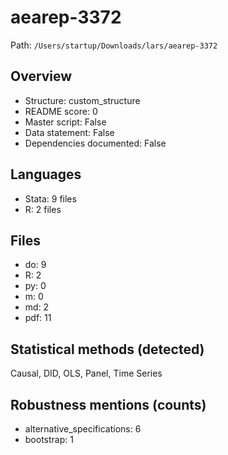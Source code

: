 # aearep-3372

Path: `/Users/startup/Downloads/lars/aearep-3372`

## Overview
- Structure: custom_structure
- README score: 0
- Master script: False
- Data statement: False
- Dependencies documented: False

## Languages
- Stata: 9 files
- R: 2 files

## Files
- do: 9
- R: 2
- py: 0
- m: 0
- md: 2
- pdf: 11

## Statistical methods (detected)
Causal, DID, OLS, Panel, Time Series

## Robustness mentions (counts)
- alternative_specifications: 6
- bootstrap: 1